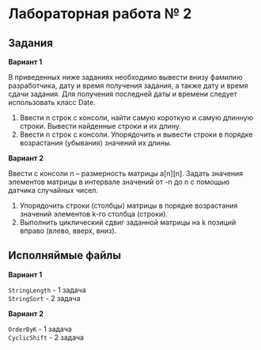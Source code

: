 # Лабораторная работа № 2
## Задания
**Вариант 1**

В приведенных ниже заданиях необходимо вывести внизу фамилию разработчика, дату и время получения задания, а также дату и время сдачи задания. Для получения последней даты и времени следует использовать класс Date.
1. Ввести n строк с консоли, найти самую короткую и самую длинную строки. Вывести найденные строки и их длину.
2. Ввести n строк с консоли. Упорядочить и вывести строки в порядке возрастания (убывания) значений их длины.

**Вариант 2**

Ввести с консоли n – размерность матрицы a[n][n]. Задать значения элементов матрицы в интервале значений от -n до n с помощью датчика случайных чисел.
1. Упорядочить строки (столбцы) матрицы в порядке возрастания значений элементов k-го столбца (строки).
2. Выполнить циклический сдвиг заданной матрицы на k позиций вправо (влево, вверх, вниз).

## Исполняймые файлы

**Вариант 1**

`StringLength` - 1 задача  
`StringSort` - 2 задача

**Вариант 2**

`OrderByK` - 1 задача  
`CyclicShift` - 2 задача  